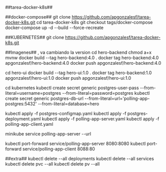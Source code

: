 ##tarea-docker-k8s##

##docker-compose##
git clone https://github.com/apgonzalesf/tarea-docker-k8s.git
cd tarea-docker-k8s
git checkout tags/docker-compose
docker-compose up -d --build --force-recreate


 
 
##KUBERNETES##
git clone https://github.com/apgonzalesf/tarea-docker-k8s.git 

##Imagenes## , va cambiando la version
cd hero-backend
chmod a+x mvnw
docker build --tag hero-backend:4.0 .
docker tag hero-backend:4.0 apgonzalesf/hero-backend:4.0
docker push apgonzalesf/hero-backend:4.0

cd hero-ui
docker build --tag hero-ui:1.0 .
docker tag hero-backend:1.0 apgonzalesf/hero-ui:1.0
docker push apgonzalesf/hero-ui:1.0

cd kubernetes 
kubectl create secret generic postgres-user-pass --from-literal=username=postgres --from-literal=password=postgres
kubectl create secret generic postgres-db-url --from-literal=url='polling-app-postgres:5432' --from-literal=database=hero

kubectl apply -f postgres-configmap.yaml
kubectl apply -f postgres-deployment.yaml
kubectl apply -f polling-app-server.yaml 
kubectl apply -f polling-app-client.yaml

minikube service polling-app-server --url 
 
kubectl port-forward service/polling-app-server 8080:8080
kubectl port-forward service/polling-app-client 8088:80

##extra##
kubectl delete --all deployments
kubectl delete --all services
kubectl delete pvc --all 
kubectl delete pv --all
